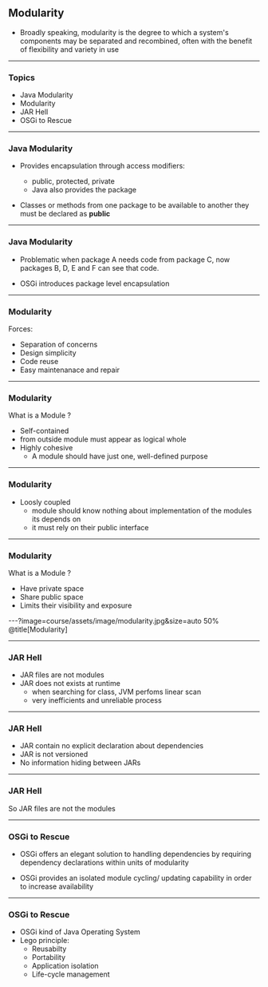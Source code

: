 ## Modularity

 
* Broadly speaking, modularity is the degree to which a system's components may be separated and recombined, often with the benefit of flexibility and variety in use

---

### Topics

* Java Modularity
* Modularity
* JAR Hell
* OSGi to Rescue

---

### Java Modularity

* Provides encapsulation through access modifiers:
  * public, protected, private
  * Java also provides the package

* Classes or methods from one package to be available to another they
must be declared as <b>public</b>

---

### Java Modularity

*  Problematic when package A needs code from
package C, now packages B, D, E and F can see
that code.

* OSGi introduces package level encapsulation

---

### Modularity

Forces:

* Separation of concerns
* Design simplicity
* Code reuse
* Easy maintenanace and repair

---

### Modularity

What is a Module ?

* Self-contained
 * from outside module must appear as logical whole
* Highly cohesive
  *  A module should have just one, well-defined purpose 

---

### Modularity

* Loosly coupled
  * module should know nothing about implementation of the modules its depends on
  * it must rely on their public interface

---

### Modularity

What is a Module ?

* Have private space 
* Share public space
* Limits their visibility and exposure

---?image=course/assets/image/modularity.jpg&size=auto 50%
@title[Modularity]

---
### JAR Hell

* JAR files are not modules
* JAR does not exists at runtime
  * when searching for class, JVM perfoms linear scan 
  * very inefficients and unreliable process
  
---

### JAR Hell
  
* JAR contain no explicit declaration about dependencies
* JAR is not versioned
* No information hiding between JARs 
  
---

### JAR Hell

So JAR files are not the modules

---

### OSGi to Rescue

* OSGi offers an elegant solution to handling
dependencies by requiring dependency
declarations within units of modularity

* OSGi provides an isolated module cycling/
updating capability in order to increase availability

---

### OSGi to Rescue

* OSGi kind of Java Operating System
* Lego principle:
  * Reusabilty
  * Portability
  * Application isolation
  * Life-cycle management
  
